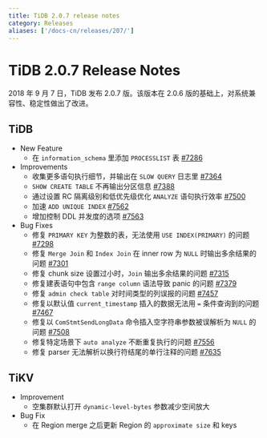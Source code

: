 ```yaml
---
title: TiDB 2.0.7 release notes
category: Releases
aliases: ['/docs-cn/releases/207/']
---
```


# TiDB 2.0.7 Release Notes

2018 年 9 月 7 日，TiDB 发布 2.0.7 版。该版本在 2.0.6 版的基础上，对系统兼容性、稳定性做出了改进。

## TiDB

- New Feature
    - 在 `information_schema` 里添加 `PROCESSLIST` 表 [#7286](https://github.com/pingcap/tidb/pull/7286)
- Improvements
    - 收集更多语句执行细节，并输出在 `SLOW QUERY` 日志里 [#7364](https://github.com/pingcap/tidb/pull/7364)
    - `SHOW CREATE TABLE` 不再输出分区信息 [#7388](https://github.com/pingcap/tidb/pull/7388)
    - 通过设置 RC 隔离级别和低优先级优化 `ANALYZE` 语句执行效率 [#7500](https://github.com/pingcap/tidb/pull/7500)
    - 加速 `ADD UNIQUE INDEX` [#7562](https://github.com/pingcap/tidb/pull/7562)
    - 增加控制 DDL 并发度的选项 [#7563](https://github.com/pingcap/tidb/pull/7563)
- Bug Fixes
    - 修复 `PRIMARY KEY` 为整数的表，无法使用 `USE INDEX(PRIMARY)` 的问题  [#7298](https://github.com/pingcap/tidb/pull/7298)
    - 修复 `Merge Join` 和 `Index Join` 在 inner row 为 `NULL` 时输出多余结果的问题 [#7301](https://github.com/pingcap/tidb/pull/7301)
    - 修复 chunk size 设置过小时，`Join` 输出多余结果的问题 [#7315](https://github.com/pingcap/tidb/pull/7315)
    - 修复建表语句中包含 `range column` 语法导致 panic 的问题 [#7379](https://github.com/pingcap/tidb/pull/7379)
    - 修复 `admin check table` 对时间类型的列误报的问题 [#7457](https://github.com/pingcap/tidb/pull/7457)
    - 修复以默认值 `current_timestamp` 插入的数据无法用 `=` 条件查询到的问题 [#7467](https://github.com/pingcap/tidb/pull/7467)
    - 修复以 `ComStmtSendLongData` 命令插入空字符串参数被误解析为 `NULL` 的问题 [#7508](https://github.com/pingcap/tidb/pull/7508)
    - 修复特定场景下 `auto analyze` 不断重复执行的问题 [#7556](https://github.com/pingcap/tidb/pull/7556)
    - 修复 parser 无法解析以换行符结尾的单行注释的问题 [#7635](https://github.com/pingcap/tidb/pull/7635)

## TiKV

- Improvement
    - 空集群默认打开 `dynamic-level-bytes` 参数减少空间放大
- Bug Fix
    - 在 Region merge 之后更新 Region 的 `approximate size` 和 keys